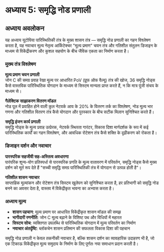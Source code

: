 # अध्याय 5: समृद्धि नोड प्रणाली

## अध्याय अवलोकन

यह अध्याय यूटोपिया पारिस्थितिकी तंत्र के मुख्य शासन तंत्र — समृद्धि नोड प्रणाली का गहन विश्लेषण करता है, यह नवाचार मूल्य नेतृत्व आर्किटेक्चर "मूल्य प्रमाण" चयन तंत्र और गतिशील संतुलन डिजाइन के माध्यम से विकेंद्रीकरण और कुशल सहयोग के बीच जैविक एकता का निर्माण करता है।

### मुख्य तंत्र विश्लेषण

**मूल्य प्रमाण चयन प्रणाली**  
जोन C की समग्र प्रवाह रेखा मूल्य पर आधारित PoV (प्रूफ ऑफ वैल्यू) तंत्र की खोज, 36 समृद्धि नोड्स कैसे वास्तविक पारिस्थितिक योगदान के माध्यम से सिस्टम मान्यता प्राप्त करते हैं, न कि मात्र पूंजी संचय के माध्यम से।

**गैलेक्टिक साझाकरण वितरण मॉडल**  
नोड पूल में प्रवाहित होने वाली कुल नेटवर्क आय के 20% के वितरण तर्क का विश्लेषण, नोड मूल्य भार गणना और गतिशील वितरण तंत्र कैसे योगदान और पुरस्कार के बीच सटीक मिलान सुनिश्चित करते हैं।

**समृद्धि इंजन कार्य प्रणाली**  
समृद्धि नोड्स के मूल्य प्रवाह उत्प्रेरक, नेटवर्क स्थिरता गारंटर, विकास दिशा मार्गदर्शक के रूप में कई पारिस्थितिक कार्यों का गहन विश्लेषण, और आवधिक रोटेशन तंत्र कैसे शक्ति के दृढ़ीकरण को रोकता है।

### डिजाइन दर्शन और नवाचार

**पारस्परिक सहजीवी सह-अस्तित्व अवधारणा**  
पारंपरिक शून्य-योग प्रतिस्पर्धा से पारस्परिक प्रगति के मूल्य वातावरण में परिवर्तन, समृद्धि नोड्स कैसे मुख्य दर्शन को मूर्त रूप देते हैं "सच्ची समृद्धि समग्र पारिस्थितिकी तंत्र में योगदान से उत्पन्न होती है"।

**गतिशील शासन नवाचार**  
साप्ताहिक मूल्यांकन और रोटेशन तंत्र सिस्टम खुलेपन को सुनिश्चित करता है, हर प्रतिभागी को समृद्धि नोड बनने का अवसर देता है, वास्तव में विकेंद्रीकृत भावना का अभ्यास करता है।

### अध्याय मूल्य

* **शासन पहचान**: मूल्य प्रमाण पर आधारित विकेंद्रीकृत शासन मॉडल की समझ
* **भागीदारी रणनीति**: जोन C मूल्य बढ़ाने के विशिष्ट पथ और विधियों में महारत
* **सिस्टम सोच**: व्यक्तिगत उपलब्धि से पारिस्थितिक योगदान में मूल्य परिवर्तन का निर्माण
* **नवाचार अंतर्दृष्टि**: ब्लॉकचेन शासन प्रतिमान की सफलता विकास दिशा की पहचान

समृद्धि नोड प्रणाली न केवल तकनीकी नवाचार है, बल्कि शासन दर्शन का व्यावहारिक उदाहरण भी है, जो एक टिकाऊ विकेंद्रीकृत मूल्य समुदाय के निर्माण के लिए पूर्णतः नया समाधान प्रदान करती है।
